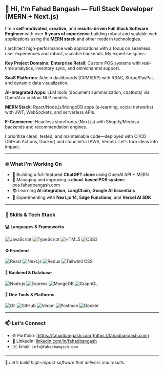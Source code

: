 

## 👋 Hi, I’m Fahad Bangash — Full Stack Developer (MERN + Next.js)

I'm a **self-motivated**, **creative**, and **results-driven Full Stack Software Engineer** with over **5 years of experience** building robust and scalable web applications using the **MERN stack** and other modern technologies.

I architect high-performance web applications with a focus on seamless user experiences and robust, scalable backends. My expertise spans:

**Key Project Domains:**
**Enterprise Retail**: Custom POS systems with real-time analytics, inventory sync, and omnichannel support.

**SaaS Platforms**: Admin dashboards (CRM/ERP) with RBAC, Stripe/PayPal, and dynamic data visualization.

**AI-Integrated Apps**: LLM tools (document summarization, chatbots) via OpenAI or custom NLP models.

**MERN Stack**: React/Node.js/MongoDB apps (e-learning, social networks) with JWT, WebSockets, and serverless APIs.

**E-Commerce**: Headless storefronts (Next.js) with Shopify/Medusa backends and recommendation engines.

I prioritize clean, tested, and maintainable code—deployed with CI/CD (GitHub Actions, Docker) and cloud infra (AWS, Vercel). Let’s turn ideas into impact.

---

### 🔥 What I'm Working On
- 🤖 Building a full-featured **ChatGPT clone** using OpenAI API + MERN
- 🧾 Managing and improving a **cloud-based POS system**: [pos.fahadbangash.com](https://pos.fahadbangash.com)
- 📚 Learning **AI integration**, **LangChain**, **Google AI Essentials**
- 🧪 Experimenting with **Next.js 14**, **Edge Functions**, and **Vercel AI SDK**

---

### 🧠 Skills & Tech Stack

#### 💻 Languages & Frameworks
![JavaScript](https://img.shields.io/badge/-JavaScript-F7DF1E?logo=javascript&logoColor=black&style=flat)
![TypeScript](https://img.shields.io/badge/-TypeScript-3178C6?logo=typescript&logoColor=white&style=flat)
![HTML5](https://img.shields.io/badge/-HTML5-E34F26?logo=html5&logoColor=white&style=flat)
![CSS3](https://img.shields.io/badge/-CSS3-1572B6?logo=css3&logoColor=white&style=flat)

#### ⚙️ Frontend
![React](https://img.shields.io/badge/-React-61DAFB?logo=react&logoColor=white&style=flat)
![Next.js](https://img.shields.io/badge/-Next.js-000000?logo=next.js&logoColor=white&style=flat)
![Redux](https://img.shields.io/badge/-Redux-764ABC?logo=redux&logoColor=white&style=flat)
![Tailwind CSS](https://img.shields.io/badge/-TailwindCSS-38B2AC?logo=tailwind-css&logoColor=white&style=flat)

#### 🔧 Backend & Database
![Node.js](https://img.shields.io/badge/-Node.js-339933?logo=node.js&logoColor=white&style=flat)
![Express](https://img.shields.io/badge/-Express.js-000000?logo=express&logoColor=white&style=flat)
![MongoDB](https://img.shields.io/badge/-MongoDB-47A248?logo=mongodb&logoColor=white&style=flat)
![GraphQL](https://img.shields.io/badge/-GraphQL-E10098?logo=graphql&logoColor=white&style=flat)

#### 🚀 Dev Tools & Platforms
![Git](https://img.shields.io/badge/-Git-F05032?logo=git&logoColor=white&style=flat)
![GitHub](https://img.shields.io/badge/-GitHub-181717?logo=github&logoColor=white&style=flat)
![Vercel](https://img.shields.io/badge/-Vercel-000000?logo=vercel&logoColor=white&style=flat)
![Postman](https://img.shields.io/badge/-Postman-FF6C37?logo=postman&logoColor=white&style=flat)
![Docker](https://img.shields.io/badge/-Docker-2496ED?logo=docker&logoColor=white&style=flat)

---


### 📫 Let's Connect

- 🌐 Portfolio: [https://fahadbangash.com](https://fahadbangash.com)  
- 💼 LinkedIn: [linkedin.com/in/fahadbangash](https://linkedin.com/in/fahadbangashofficial)  
- ✉️ Email: `info@fahadbangash.com`

---

🚀 *Let’s build high-impact software that delivers real results.*  
